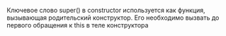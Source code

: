 Ключевое слово super() в constructor используется как функция, вызывающая родительский конструктор. Его необходимо вызвать до первого обращения к this в теле конструктора